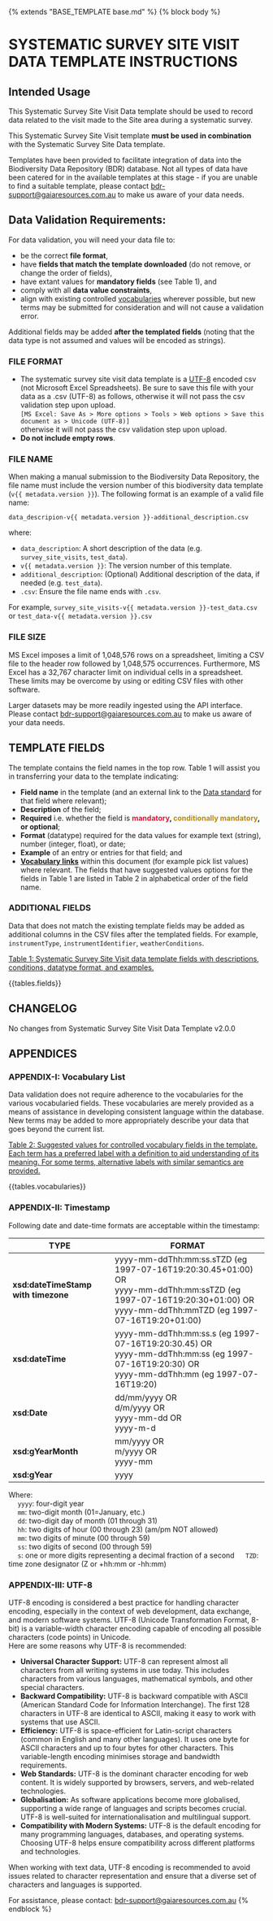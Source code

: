 {% extends "BASE_TEMPLATE base.md" %}
{% block body %}
# SYSTEMATIC SURVEY SITE VISIT DATA TEMPLATE INSTRUCTIONS

## Intended Usage
This Systematic Survey Site Visit Data template should be used to record data related
to the visit made to the Site area during a systematic survey.

This Systematic Survey Site Visit template **must be used in combination** with the 
Systematic Survey Site Data template.

Templates have been provided to facilitate integration of data into the Biodiversity Data
Repository (BDR) database. Not all types of data have been catered for in the available
templates at this stage - if you are unable to find a suitable template, please
contact <bdr-support@gaiaresources.com.au> to make us aware of your data needs.

## Data Validation Requirements:
For data validation, you will need your data file to:
- be the correct **file format**,
- have **fields that match the template downloaded** (do not remove, or change the order of fields),
- have extant values for **mandatory fields** (see Table 1), and
- comply with all **data value constraints**,
- align with existing controlled [vocabularies](#appendix-i-vocabulary-list) wherever possible, but 
new terms may be submitted for consideration and will not cause a validation error.

Additional fields may be added **after the templated fields** (noting that the data type 
is not assumed and values will be encoded as strings).

### FILE FORMAT
- The systematic survey site visit data template is a [UTF-8](#appendix-iii-utf-8) encoded csv (not Microsoft
  Excel Spreadsheets). Be sure to save this file with your data as a .csv (UTF-8) as follows,
  otherwise it will not pass the csv validation step upon upload.
  <br>`[MS Excel: Save As > More options > Tools > Web options > Save this document as >
  Unicode (UTF-8)]`<br>
  otherwise it will not pass the csv validation step upon upload.
- **Do not include empty rows**.

### FILE NAME

When making a manual submission to the Biodiversity Data Repository,
the file name must include the version number
of this biodiversity data template (`v{{ metadata.version }}`).
The following format is an example of a valid file name:

`data_descripion-v{{ metadata.version }}-additional_description.csv`

where:

* `data_description`: A short description of the data (e.g. `survey_site_visits`, `test_data`).
* `v{{ metadata.version }}`: The version number of this template.
* `additional_description`: (Optional) Additional description of the data, if needed (e.g. `test_data`).
* `.csv`: Ensure the file name ends with `.csv`.

For example, `survey_site_visits-v{{ metadata.version }}-test_data.csv` or `test_data-v{{ metadata.version }}.csv`

### FILE SIZE
MS Excel imposes a limit of 1,048,576 rows on a spreadsheet, limiting a CSV file to the
header row followed by 1,048,575 occurrences. Furthermore, MS Excel has a 32,767 character
limit on individual cells in a spreadsheet. These limits may be overcome by using or
editing CSV files with other software.

Larger datasets may be more readily ingested using the API interface. Please contact
<bdr-support@gaiaresources.com.au> to make us aware of your data needs.

## TEMPLATE FIELDS
The template contains the field names in the top row. Table 1 will assist you in transferring
your data to the template indicating:

- **Field name** in the template (and an external link to the [Data standard](https://linkeddata.tern.org.au/)
  for that field where relevant);
- **Description** of the field;
- **Required** i.e. whether the field is **<font color="Crimson">mandatory</font>,
<font color="DarkGoldenRod">conditionally mandatory</font>, or optional**;
- **Format** (datatype) required for the data values for example text (string), number
  (integer, float), or date;
- **Example** of an entry or entries for that field; and
- **[Vocabulary links](#appendix-i-vocabulary-list)** within this document (for example pick list values) where
  relevant. The fields that have suggested values options for the fields in Table 1 are
  listed in Table 2 in alphabetical order of the field name.

### ADDITIONAL FIELDS
Data that does not match the existing template fields may be added as additional columns in
the CSV files after the templated fields.
For example, `instrumentType`, `instrumentIdentifier`, `weatherConditions`.

<ins>Table 1: Systematic Survey Site Visit data template fields with descriptions, conditions, datatype format, and examples.</ins>

{{tables.fields}}

## CHANGELOG

No changes from Systematic Survey Site Visit Data Template v2.0.0

## APPENDICES
### APPENDIX-I: Vocabulary List
Data validation does not require adherence to the vocabularies for the various vocabularied fields.
These vocabularies are merely provided as a means of assistance in developing consistent language
within the database. New terms may be added to more appropriately describe your data that goes 
beyond the current list.

<ins>Table 2: Suggested values for controlled vocabulary fields in the template. Each term has a preferred label with a definition to aid understanding
of its meaning. For some terms, alternative
labels with similar semantics are provided. </ins>

{{tables.vocabularies}}

### APPENDIX-II: Timestamp
Following date and date-time formats are acceptable within the timestamp:

| TYPE | FORMAT                                                                                                                              |
| --- |-------------------------------------------------------------------------------------------------------------------------------------|
| **xsd:dateTimeStamp with timezone** | yyyy-mm-ddThh:mm:ss.sTZD (eg 1997-07-16T19:20:30.45+01:00) OR <br/> yyyy-mm-ddThh:mm:ssTZD (eg 1997-07-16T19:20:30+01:00) OR <br/>  yyyy-mm-ddThh:mmTZD (eg 1997-07-16T19:20+01:00)|
| **xsd:dateTime** | yyyy-mm-ddThh:mm:ss.s (eg 1997-07-16T19:20:30.45) OR<br/> yyyy-mm-ddThh:mm:ss (eg 1997-07-16T19:20:30) OR<br/> yyyy-mm-ddThh:mm (eg 1997-07-16T19:20) |
| **xsd:Date** | dd/mm/yyyy OR<br/> d/m/yyyy OR<br/> yyyy-mm-dd OR<br/> yyyy-m-d |
| **xsd:gYearMonth** | mm/yyyy OR<br/> m/yyyy OR<br/> yyyy-mm |
| **xsd:gYear** | yyyy |

Where:<br/>
&emsp; `yyyy`: four-digit year <br/>
&emsp; `mm`: two-digit month (01=January, etc.) <br/>
&emsp; `dd`: two-digit day of month (01 through 31) <br/>
&emsp; `hh`: two digits of hour (00 through 23) (am/pm NOT allowed) <br/>
&emsp; `mm`: two digits of minute (00 through 59) <br/>
&emsp; `ss`: two digits of second (00 through 59) <br/>
&emsp; `s`: one or more digits representing a decimal fraction of a second
&emsp; `TZD`: time zone designator (Z or +hh:mm or -hh:mm)


### APPENDIX-III: UTF-8
UTF-8 encoding is considered a best practice for handling character encoding, especially in
the context of web development, data exchange, and modern software systems. UTF-8
(Unicode Transformation Format, 8-bit) is a variable-width character encoding capable of
encoding all possible characters (code points) in Unicode.<br/>
Here are some reasons why UTF-8 is recommended:
- **Universal Character Support:** UTF-8 can represent almost all characters from all writing 
  systems in use today. This includes characters from various languages, mathematical symbols, 
  and other special characters.
- **Backward Compatibility:** UTF-8 is backward compatible with ASCII (American
  Standard Code for Information Interchange). The first 128 characters in UTF-8 are
  identical to ASCII, making it easy to work with systems that use ASCII.
- **Efficiency:** UTF-8 is space-efficient for Latin-script characters (common in English
  and many other languages). It uses one byte for ASCII characters and up to four
  bytes for other characters. This variable-length encoding minimises storage and
  bandwidth requirements.
- **Web Standards:** UTF-8 is the dominant character encoding for web content. It is
  widely supported by browsers, servers, and web-related technologies.
- **Globalisation:** As software applications become more globalised, supporting a wide
  range of languages and scripts becomes crucial. UTF-8 is well-suited for
  internationalisation and multilingual support.
- **Compatibility with Modern Systems:** UTF-8 is the default encoding for many
  programming languages, databases, and operating systems. Choosing UTF-8 helps
  ensure compatibility across different platforms and technologies.

When working with text data, UTF-8 encoding is recommended to avoid issues related to character
representation and ensure that a diverse set of characters and languages is supported.

For assistance, please contact: <bdr-support@gaiaresources.com.au>
{% endblock %}
